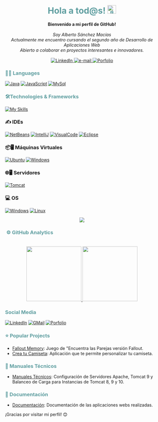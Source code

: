 <h1 align="center" style="color: #5F9EA0;">Hola a tod@s! <img src="" width="28px" alt="👋"></h1>

<p align="center">
    <b>Bienvenido a mi perfil de GitHub!</b><br><br>
    <i>
        Soy Alberto S&aacute;nchez Mac&iacute;as<br>
        Actualmente me encuentro cursando el segundo año de Desarrollo de Aplicaciones Web<br>
        Abierto a colaborar en proyectos interesantes e innovadores.<br>
    </i><br>
    <a href="https://www.linkedin.com/in/alberto-sánchez-macías">
        <img src="https://img.shields.io/badge/LinkedIn-blue?style=flat-square&logo=linkedin" alt="LinkedIn">
    </a>
    <a href="mailto:sanchezmacias11@gmail.com">
        <img src="https://img.shields.io/badge/Email-blue?style=flat-square&logo=gmail&logoColor=white" alt="e-mail">
    </a>
   <a href="https://amsanchezm11.github.io/Mi-Porfolio/">
    <img src="https://img.shields.io/badge/Portfolio-blue?style=flat-square&logo=github" alt="Porfolio">
</a>    
</p>

### <span style="color: #5F9EA0;">🧑‍💻 Languages</span>
[![Java](https://skillicons.dev/icons?i=java&theme=light)](https://github.com/amsanchezm11)
[![JavaScript](https://skillicons.dev/icons?i=js)](https://github.com/amsanchezm11)
[![MySql](https://skillicons.dev/icons?i=mysql&theme=light)](https://github.com/amsanchezm11)

<!-- [![Java](https://img.shields.io/badge/java-black?style=for-the-badge&logo=java)](https://github.com/amsanchezm11)
![JavaScript](https://img.shields.io/badge/javascript-black?style=for-the-badge&logo=javascript)
![SQL](https://img.shields.io/badge/sql-black?style=for-the-badge&logo=mysql) -->

### <span style="color: #5F9EA0;">🛠️Technologies & Frameworks</span>
[![My Skills](https://skillicons.dev/icons?i=html,css,react,bootstrap)](https://github.com/amsanchezm11)
<!-- [![HTML5](https://img.shields.io/badge/html5-black?style=for-the-badge&logo=html5)](https://github.com/amsanchezm11) -->
<!-- [![CSS3](https://img.shields.io/badge/css3-black?style=for-the-badge&logo=css3)](https://github.com/amsanchezm11) -->
<!-- [![Docker](https://img.shields.io/badge/docker-black?style=for-the-badge&logo=docker)](https://github.com/amsanchezm11) -->

### ✍️ IDEs
[![NetBeans](https://simpleskill.icons.workers.dev/svg?i=apachenetbeanside)](https://github.com/amsanchezm11)
[![IntelliJ](https://skillicons.dev/icons?i=idea)](https://github.com/amsanchezm11)
[![VisualCode](https://skillicons.dev/icons?i=vscode)](https://github.com/amsanchezm11)
[![Eclipse](https://skillicons.dev/icons?i=eclipse)](https://github.com/amsanchezm11)
<!-- [![My Skills](https://simpleskill.icons.workers.dev/svg?i=react,node.js,mysql,docker,mongodb,postgresql,angular)](https://github.com/amsanchezm11) -->

### 📦🖥️ Máquinas Virtuales
[![Ubuntu](https://skillicons.dev/icons?i=ubuntu)](https://github.com/amsanchezm11)
[![Windows](https://skillicons.dev/icons?i=windows)](https://github.com/amsanchezm11)

### 🌐🖥️ Servidores
[![Tomcat](https://simpleskill.icons.workers.dev/svg?i=apachetomcat)](https://github.com/amsanchezm11)

### 💻 OS
[![Windows](https://skillicons.dev/icons?i=windows)](https://github.com/amsanchezm11)
[![Linux](https://skillicons.dev/icons?i=linux)](https://github.com/amsanchezm11)
<!-- [![Windows](https://img.shields.io/badge/Windows-black?style=for-the-badge&logo=Windows)](https://github.com/amsanchezm11) -->
<!-- [![Linux](https://img.shields.io/badge/linux-black?style=for-the-badge&logo=Linux)](https://github.com/amsanchezm11) -->


<p align="center">
  <a href="https://github.com/amsanchezm11">
    <img src="https://komarev.com/ghpvc/?username=amsanchezm11&color=blue&style=flat)" />
  </a>
</p>

### <span style="color: #5F9EA0;">&nbsp;⚙️ GitHub Analytics</span><br><br>

<p align="center">
<a href="(https://github.com/amsanchezm11)">
  <img height="180em" src="https://github-readme-stats-eight-theta.vercel.app/api?username=luisnietohueso&show_icons=true&theme=algolia&include_all_commits=true&count_private=true"/>
  <img height="180em" src="https://github-readme-stats-eight-theta.vercel.app/api/top-langs/?username=amsanchezm11&layout=compact&langs_count=8&theme=algolia"/>
</a>
</p>

### <span style="color: #5F9EA0;" align="center">Social Media</span>

[![LinkedIn](https://skillicons.dev/icons?i=linkedin)](https://www.linkedin.com/in/alberto-sánchez-macías)
[![GMail](https://skillicons.dev/icons?i=gmail)](mailto:sanchezmacias11@gmail.com)
[![Porfolio](https://skillicons.dev/icons?i=github)](https://amsanchezm11.github.io/Mi-Porfolio/)

###  <span style="color: #5F9EA0;">⭐ Popular Projects</span>

- [Fallout Memory](https://amsanchezm11.github.io/falloutMemory/): Juego de "Encuentra las Parejas versi&oacute;n Fallout.
- [Crea tu Camiseta](https://amsanchezm11.github.io/creaTuCamiseta/): Aplicaci&oacute;n que te permite personalizar tu camiseta.

###  <span style="color: #5F9EA0;">📕 Manuales T&eacute;cnicos</span>
- [Manuales Técnicos](https://github.com/amsanchezm11/Manuales-Tecnicos.git): Configuración de Servidores Apache, Tomcat 9 y Balanceo de Carga para Instancias de Tomcat 8, 9 y 10.

###  <span style="color: #5F9EA0;">📗 Documentaci&oacute;n</span>
- [Documentaci&oacute;n](https://github.com/amsanchezm11/DOCUMENTACION.git): Documentaci&oacute;n de las aplicaciones webs realizadas. 

¡Gracias por visitar mi perfil! 😊
